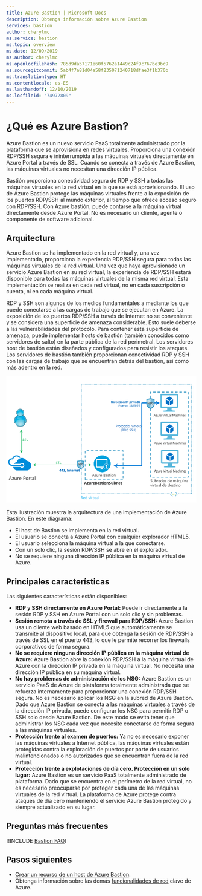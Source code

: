 ```yaml
---
title: Azure Bastion | Microsoft Docs
description: Obtenga información sobre Azure Bastion
services: bastion
author: cherylmc
ms.service: bastion
ms.topic: overview
ms.date: 12/09/2019
ms.author: cherylmc
ms.openlocfilehash: 785d9da57171e60f5762a1449c24f9c767be3bc9
ms.sourcegitcommit: 5ab4f7a81d04a58f235071240718dfae3f1b370b
ms.translationtype: HT
ms.contentlocale: es-ES
ms.lasthandoff: 12/10/2019
ms.locfileid: "74972809"
---
```

# <a name="what-is-azure-bastion"></a>¿Qué es Azure Bastion?

Azure Bastion es un nuevo servicio PaaS totalmente administrado por la plataforma que se aprovisiona en redes virtuales. Proporciona una conexión RDP/SSH segura e ininterrumpida a las máquinas virtuales directamente en Azure Portal a través de SSL. Cuando se conecta a través de Azure Bastion, las máquinas virtuales no necesitan una dirección IP pública.

 Bastión proporciona conectividad segura de RDP y SSH a todas las máquinas virtuales en la red virtual en la que se está aprovisionando. El uso de Azure Bastion protege las máquinas virtuales frente a la exposición de los puertos RDP/SSH al mundo exterior, al tiempo que ofrece acceso seguro con RDP/SSH. Con Azure bastión, puede contarse a la máquina virtual directamente desde Azure Portal. No es necesario un cliente, agente o componente de software adicional.

## <a name="architecture"></a>Arquitectura

Azure Bastion se ha implementado en la red virtual y, una vez implementado, proporciona la experiencia RDP/SSH segura para todas las máquinas virtuales de la red virtual. Una vez que haya aprovisionado un servicio Azure Bastion en su red virtual, la experiencia de RDP/SSH estará disponible para todas las máquinas virtuales de la misma red virtual. Esta implementación se realiza en cada red virtual, no en cada suscripción o cuenta, ni en cada máquina virtual.

RDP y SSH son algunos de los medios fundamentales a mediante los que puede conectarse a las cargas de trabajo que se ejecutan en Azure. La exposición de los puertos RDP/SSH a través de Internet no se conveniente y se considera una superficie de amenaza considerable. Esto suele deberse a las vulnerabilidades del protocolo. Para contener esta superficie de amenaza, puede implementar hosts de bastión (también conocidos como servidores de salto) en la parte pública de la red perimetral. Los servidores host de bastión están diseñados y configurados para resistir los ataques. Los servidores de bastión también proporcionan conectividad RDP y SSH con las cargas de trabajo que se encuentran detrás del bastión, así como más adentro en la red.

![arquitectura](./media/bastion-overview/architecture.png)

Esta ilustración muestra la arquitectura de una implementación de Azure Bastion. En este diagrama:

* El host de Bastion se implementa en la red virtual.
* El usuario se conecta a Azure Portal con cualquier explorador HTML5.
* El usuario selecciona la máquina virtual a la que conectarse.
* Con un solo clic, la sesión RDP/SSH se abre en el explorador.
* No se requiere ninguna dirección IP pública en la máquina virtual de Azure.

## <a name="key-features"></a>Principales características

Las siguientes características están disponibles:

* **RDP y SSH directamente en Azure Portal:** Puede ir directamente a la sesión RDP y SSH en Azure Portal con un solo clic y sin problemas.
* **Sesión remota a través de SSL y firewall para RDP/SSH:** Azure Bastion usa un cliente web basado en HTML5 que automáticamente se transmite al dispositivo local, para que obtenga la sesión de RDP/SSH a través de SSL en el puerto 443, lo que le permite recorrer los firewalls corporativos de forma segura.
* **No se requiere ninguna dirección IP pública en la máquina virtual de Azure:** Azure Bastion abre la conexión RDP/SSH a la máquina virtual de Azure con la dirección IP privada en la máquina virtual. No necesita una dirección IP pública en su máquina virtual.
* **No hay problemas de administración de los NSG:** Azure Bastion es un servicio PaaS de Azure de plataforma totalmente administrada que se refuerza internamente para proporcionar una conexión RDP/SSH segura. No es necesario aplicar los NSG en la subred de Azure Bastion. Dado que Azure Bastion se conecta a las máquinas virtuales a través de la dirección IP privada, puede configurar los NSG para permitir RDP o SSH solo desde Azure Bastion. De este modo se evita tener que administrar los NSG cada vez que necesite conectarse de forma segura a las máquinas virtuales.
* **Protección frente al examen de puertos:** Ya no es necesario exponer las máquinas virtuales a Internet pública, las máquinas virtuales están protegidas contra la exploración de puertos por parte de usuarios malintencionados o no autorizados que se encuentran fuera de la red virtual.
* **Protección frente a explotaciones de día cero. Protección en un solo lugar:** Azure Bastion es un servicio PaaS totalmente administrado de plataforma. Dado que se encuentra en el perímetro de la red virtual, no es necesario preocuparse por proteger cada una de las máquinas virtuales de la red virtual. La plataforma de Azure protege contra ataques de día cero manteniendo el servicio Azure Bastion protegido y siempre actualizado en su lugar.

## <a name="faq"></a>Preguntas más frecuentes

[!INCLUDE [Bastion FAQ](../../includes/bastion-faq-include.md)]

## <a name="next-steps"></a>Pasos siguientes

* [Crear un recurso de un host de Azure Bastion](bastion-create-host-portal.md).
* Obtenga información sobre las demás [funcionalidades de red](../networking/networking-overview.md) clave de Azure.
